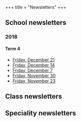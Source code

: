 +++
title = "Newsletters"
+++

<h2>School newsletters</h2>

<h3>2018</h3>

<h4>Term 4</h4>

<ul class="fa-ul">
  <li><i class="fa-li fa fa-angle-right mr-1"></i><a href="https://res.cloudinary.com/gqdmtaegmix3/image/upload/v1545540754/acps/newsletters/21_December_2018.pdf"> Friday, December 21</a></li>
  <li><i class="fa-li fa fa-angle-right"></i><a href="https://res.cloudinary.com/gqdmtaegmix3/image/upload/v1545540686/acps/newsletters/14_December_2018.pdf">Friday, December 14</a></li>
  <li><i class="fa-li fa fa-angle-right"></i><a href="https://res.cloudinary.com/gqdmtaegmix3/image/upload/v1545540736/acps/newsletters/7_December_2018.pdf">Friday, December 7</a></li>
  <li><i class="fa-li fa fa-angle-right"></i><a href="https://res.cloudinary.com/gqdmtaegmix3/image/upload/v1545540709/acps/newsletters/30_November_2018.pdf">Friday, November 30</a></li>
  <li><i class="fa-li fa fa-angle-right"></i><a href="https://res.cloudinary.com/gqdmtaegmix3/image/upload/v1545540761/acps/newsletters/23_November_2018.pdf">Friday, November 23</a></li>
</ul>

<h2>Class newsletters</h2>

<h2>Speciality newsletters</h2>
